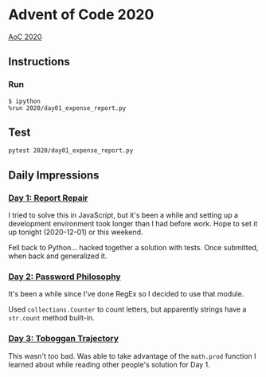 # Advent of Code 2020

[AoC 2020](https://adventofcode.com/2020)

## Instructions

### Run

```console
$ ipython
%run 2020/day01_expense_report.py
```

## Test

```console
pytest 2020/day01_expense_report.py
```

## Daily Impressions

### [Day 1: Report Repair](https://adventofcode.com/2020/day/1)

I tried to solve this in JavaScript,
but it's been a while and setting up a development environment
took longer than I had before work.
Hope to set it up tonight (2020-12-01) or this weekend.

Fell back to Python... hacked together a solution with tests.
Once submitted, when back and generalized it.

### [Day 2: Password Philosophy](https://adventofcode.com/2020/day/2)

It's been a while since I've done RegEx so I decided to use that module.

Used `collections.Counter` to count letters, but apparently strings have a `str.count` method built-in.

### [Day 3: Toboggan Trajectory](https://adventofcode.com/2020/day/3)

This wasn't too bad. Was able to take advantage of the `math.prod` function I learned about while reading other people's solution for Day 1.
